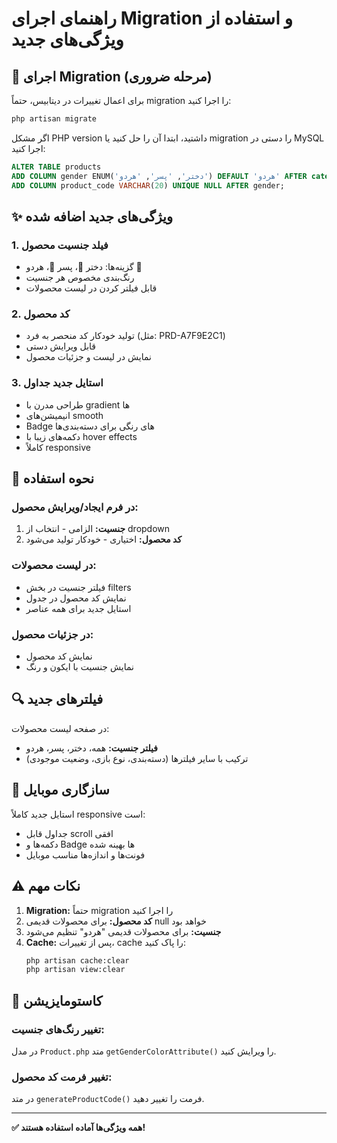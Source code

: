 # راهنمای اجرای Migration و استفاده از ویژگی‌های جدید

## 🔧 اجرای Migration (مرحله ضروری)

برای اعمال تغییرات در دیتابیس، حتماً migration را اجرا کنید:

```bash
php artisan migrate
```

اگر مشکل PHP version داشتید، ابتدا آن را حل کنید یا migration را دستی در MySQL اجرا کنید:

```sql
ALTER TABLE products 
ADD COLUMN gender ENUM('دختر', 'پسر', 'هردو') DEFAULT 'هردو' AFTER category,
ADD COLUMN product_code VARCHAR(20) UNIQUE NULL AFTER gender;
```

## ✨ ویژگی‌های جدید اضافه شده

### 1. **فیلد جنسیت محصول**
- گزینه‌ها: دختر 👧، پسر 👦، هردو 👫
- رنگ‌بندی مخصوص هر جنسیت
- قابل فیلتر کردن در لیست محصولات

### 2. **کد محصول**
- تولید خودکار کد منحصر به فرد (مثل: PRD-A7F9E2C1)
- قابل ویرایش دستی
- نمایش در لیست و جزئیات محصول

### 3. **استایل جدید جداول**
- طراحی مدرن با gradient ها
- انیمیشن‌های smooth
- Badge های رنگی برای دسته‌بندی‌ها
- دکمه‌های زیبا با hover effects
- کاملاً responsive

## 🎯 نحوه استفاده

### در فرم ایجاد/ویرایش محصول:
1. **جنسیت:** الزامی - انتخاب از dropdown
2. **کد محصول:** اختیاری - خودکار تولید می‌شود

### در لیست محصولات:
- فیلتر جنسیت در بخش filters
- نمایش کد محصول در جدول
- استایل جدید برای همه عناصر

### در جزئیات محصول:
- نمایش کد محصول
- نمایش جنسیت با ایکون و رنگ

## 🔍 فیلترهای جدید

در صفحه لیست محصولات:
- **فیلتر جنسیت:** همه، دختر، پسر، هردو
- ترکیب با سایر فیلترها (دسته‌بندی، نوع بازی، وضعیت موجودی)

## 📱 سازگاری موبایل

استایل جدید کاملاً responsive است:
- جداول قابل scroll افقی
- دکمه‌ها و Badge ها بهینه شده
- فونت‌ها و اندازه‌ها مناسب موبایل

## ⚠️ نکات مهم

1. **Migration:** حتماً migration را اجرا کنید
2. **کد محصول:** برای محصولات قدیمی null خواهد بود
3. **جنسیت:** برای محصولات قدیمی "هردو" تنظیم می‌شود
4. **Cache:** پس از تغییرات، cache را پاک کنید:
   ```bash
   php artisan cache:clear
   php artisan view:clear
   ```

## 🎨 کاستومایزیشن

### تغییر رنگ‌های جنسیت:
در مدل `Product.php` متد `getGenderColorAttribute()` را ویرایش کنید.

### تغییر فرمت کد محصول:
در متد `generateProductCode()` فرمت را تغییر دهید.

---

**✅ همه ویژگی‌ها آماده استفاده هستند!** 
